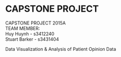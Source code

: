 CAPSTONE PROJECT
==

CAPSTONE PROJECT 2015A <br/>
TEAM MEMBER: <br/>
Huy Huynh - s3412240 <br/>
Stuart Barker - s3431404<br/>

Data Visualization & Analysis of Patient Opinion Data
